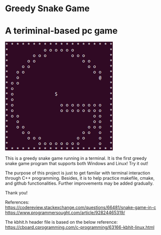 Greedy Snake Game
===============
A teriminal-based pc game
===============

![Icon](icon.png?raw=true "Icon")

This is a greedy snake game running in a terminal. It is the first greedy snake game program that supports both Windows and Linux! Try it out!

The purpose of this project is just to get familar with terminal interaction through C++ programming. 
Besides, it is to help practice makefile, cmake, and github functionalities. Further improvements may be added gradually. 

Thank you!


References:
https://codereview.stackexchange.com/questions/66481/snake-game-in-c
https://www.programmersought.com/article/92824465319/

The kbhit.h header file is based on the below reference:
https://cboard.cprogramming.com/c-programming/63166-kbhit-linux.html
